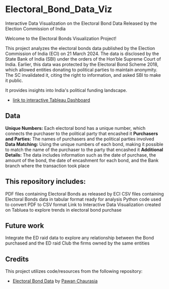 # Electoral_Bond_Data_Viz

Interactive Data Visualization on the Electoral Bond Data Released by the Election Commission of India 


Welcome to the Electoral Bonds Visualization Project! 

This project analyzes the electoral bonds data published by the Election Commission of India (ECI) on 21 March 2024. The data is disclosed by the State Bank of India (SBI) under the orders of the Hon’ble Supreme Court of India. Earlier, this data was protected by the Electoral Bond Scheme 2018, which allowed entities donating to political parties to maintain anonymity. The SC invalidated it, citing the right to information, and asked SBI to make it public. 

 It provides insights into India's political funding landscape.


- [link to interactive Tableau Dashboard](https://public.tableau.com/app/profile/neha.lahri/viz/Electoral_Bond_Data/ElectoralBond2019-20242?publish=yes)



## Data 
**Unique Numbers:** Each electoral bond has a unique number, which connects the purchaser to the political party that encashed it
**Purchasers and Parties:** The names of purchasers and the political parties involved
**Data Matching:** Using the unique numbers of each bond, making it possible to match the name of the purchaser to the party that encashed it
**Additional Details:** The data includes information such as the date of purchase, the amount of the bond, the date of encashment for each bond, and the Bank branch where the transaction took place



## This repository includes:
PDF files containing Electoral Bonds as released by ECI
CSV files containing Electoral Bonds data in tabular format ready for analysis
Python code used to convert PDF to CSV format 
Link to Interactive Data Visualization created on Tabluea to explore trends in electoral bond purchase


## Future work

Integrate the ED raid data to explore any relationship between the Bond purchased and the ED raid
Club the firms owned by the same entities

## Credits

This project utilizes code/resources from the following repository:

- [Electoral Bond Data](https://github.com/rjsnh1522/electoral_bond_data) by [Pawan Chaurasia](https://github.com/rjsnh1522)





